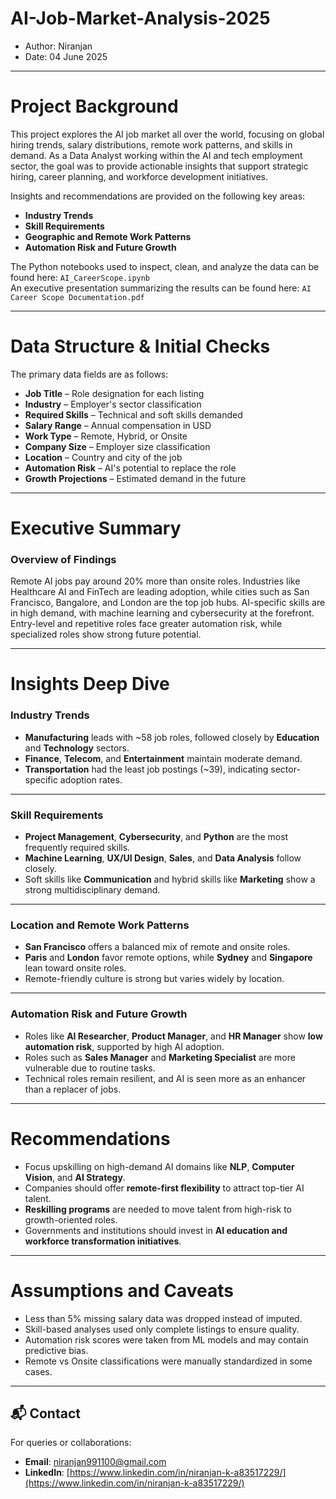 # AI-Job-Market-Analysis-2025

- Author: Niranjan
- Date: 04 June 2025

---

# Project Background

This project explores the AI job market all over the world, focusing on global hiring trends, salary distributions, remote work patterns, and skills in demand. As a Data Analyst working within the AI and tech employment sector, the goal was to provide actionable insights that support strategic hiring, career planning, and workforce development initiatives.

Insights and recommendations are provided on the following key areas:

* **Industry Trends**  
* **Skill Requirements**  
* **Geographic and Remote Work Patterns**  
* **Automation Risk and Future Growth**

The Python notebooks used to inspect, clean, and analyze the data can be found here: `AI_CareerScope.ipynb`  
An executive presentation summarizing the results can be found here: `AI Career Scope Documentation.pdf`

---

# Data Structure & Initial Checks

The primary data fields are as follows:

* **Job Title** – Role designation for each listing  
* **Industry** – Employer's sector classification  
* **Required Skills** – Technical and soft skills demanded  
* **Salary Range** – Annual compensation in USD  
* **Work Type** – Remote, Hybrid, or Onsite  
* **Company Size** – Employer size classification  
* **Location** – Country and city of the job  
* **Automation Risk** – AI's potential to replace the role  
* **Growth Projections** – Estimated demand in the future  

---

# Executive Summary

### Overview of Findings

Remote AI jobs pay around 20% more than onsite roles. Industries like Healthcare AI and FinTech are leading adoption, while cities such as San Francisco, Bangalore, and London are the top job hubs. AI-specific skills are in high demand, with machine learning and cybersecurity at the forefront. Entry-level and repetitive roles face greater automation risk, while specialized roles show strong future potential.

---

# Insights Deep Dive

### Industry Trends

* **Manufacturing** leads with ~58 job roles, followed closely by **Education** and **Technology** sectors.
* **Finance**, **Telecom**, and **Entertainment** maintain moderate demand.
* **Transportation** had the least job postings (~39), indicating sector-specific adoption rates.

---

### Skill Requirements

* **Project Management**, **Cybersecurity**, and **Python** are the most frequently required skills.
* **Machine Learning**, **UX/UI Design**, **Sales**, and **Data Analysis** follow closely.
* Soft skills like **Communication** and hybrid skills like **Marketing** show a strong multidisciplinary demand.

---

### Location and Remote Work Patterns

* **San Francisco** offers a balanced mix of remote and onsite roles.
* **Paris** and **London** favor remote options, while **Sydney** and **Singapore** lean toward onsite roles.
* Remote-friendly culture is strong but varies widely by location.
---

### Automation Risk and Future Growth

* Roles like **AI Researcher**, **Product Manager**, and **HR Manager** show **low automation risk**, supported by high AI adoption.
* Roles such as **Sales Manager** and **Marketing Specialist** are more vulnerable due to routine tasks.
* Technical roles remain resilient, and AI is seen more as an enhancer than a replacer of jobs.


---

# Recommendations

* Focus upskilling on high-demand AI domains like **NLP**, **Computer Vision**, and **AI Strategy**.  
* Companies should offer **remote-first flexibility** to attract top-tier AI talent.  
* **Reskilling programs** are needed to move talent from high-risk to growth-oriented roles.  
* Governments and institutions should invest in **AI education and workforce transformation initiatives**.

---

# Assumptions and Caveats

* Less than 5% missing salary data was dropped instead of imputed.  
* Skill-based analyses used only complete listings to ensure quality.  
* Automation risk scores were taken from ML models and may contain predictive bias.  
* Remote vs Onsite classifications were manually standardized in some cases.

---

## 📬 Contact

For queries or collaborations:

* **Email**: [niranjan991100@gmail.com](mailto:niranjan991100@gmail.com)  
* **LinkedIn**: [https://www.linkedin.com/in/niranjan-k-a83517229/](https://www.linkedin.com/in/niranjan-k-a83517229/)
